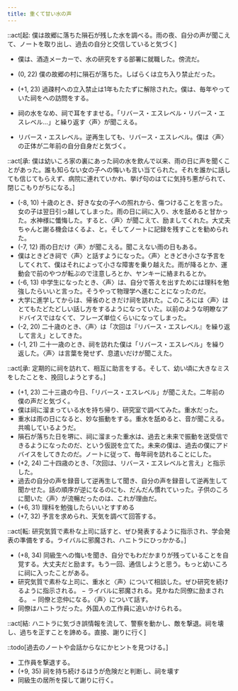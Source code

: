 ```yaml
---
title: 重くて甘い水の声
---
```


::act[起: 僕は故郷に落ちた隕石が残した水を調べる。雨の夜、自分の声が聞こえて、ノートを取り出し、過去の自分と交信していると気づく]

- 僕は、酒造メーカーで、水の研究をする部署に就職した。傍流だ。

- (0, 22) 僕の故郷の村に隕石が落ちた。しばらくは立ち入り禁止だった。
- (+1, 23) 過疎村への立入禁止は1年もたたずに解除された。僕は、毎年やっていた祠をへの訪問をする。
- 祠の水をなめ、祠で耳をすませる。「リバース・エスレベル・リバース・エスレベル…」と繰り返す〈声〉が聞こえる。
- リバース・エスレベル。逆再生しても、リバース・エスレベル。僕は〈声〉の正体が二年前の自分自身だと気づく。

::act[承: 僕は幼いころ家の裏にあった祠の水を飲んで以来、雨の日に声を聞くことがあった。誰も知らない女の子への悔いも言い当てられた。それを誰かに話しても信じてもらえず、病院に連れていかれ、挙げ句のはてに気持ち悪がられて、閉じこもりがちになる。]

- (-8, 10) 十歳のとき、好きな女の子への照れから、傷つけることを言った。女の子は翌日引っ越してしまった。雨の日に祠に入り、水を舐めると甘かった。水神様に懺悔した。すると、〈声〉が聞こえて、励ましてくれた。大丈夫ちゃんと謝る機会はくるよ、と。そしてノートに記録を残すことを勧められた。
- (-7, 12) 雨の日だけ〈声〉が聞こえる。聞こえない雨の日もある。
- 僕はときどき祠で〈声〉と話すようになった。〈声〉ときどき小さな予言をしてくれて、僕はそれによって小さな障害を乗り越えた。雨が降るとか、運動会で前のやつが転ぶので注意しろとか、ヤンキーに絡まれるとか。
- (-6, 13) 中学生になったとき、〈声〉は、自分で答えを出すためには理科を勉強したらいいと言った。そうやって物理学へ進むことになったのだ。
- 大学に進学してからは、帰省のときだけ祠を訪れた。このころには〈声〉はとてもたどたどしい話し方をするようになっていた。以前のような明瞭なアドバイスではなくて、フレーズ単位くらいになってしまった。
- (-2, 20) 二十歳のとき、〈声〉は「次回は『リバース・エスレベル』を繰り返して言え」としてきた。
- (-1, 21) 二十一歳のとき、祠を訪れた僕は「リバース・エスレベル」を繰り返した。〈声〉は言葉を発せず、息遣いだけが聞こえた。

::act[承: 定期的に祠を訪れて、相互に助言をする。そして、幼い頃に大きなミスをしたことを、挽回しようとする。]

- (+1, 23) 二十三歳の今日、「リバース・エスレベル」が聞こえた。二年前の僕の声だと気づく。
- 僕は祠に溜まっている水を持ち帰り、研究室で調べてみた。重水だった。
- 重水は雨の日になると、妙な振動をする。重水を舐めると、音が聞こえる。共鳴しているようだ。
- 隕石が落ちた日を堺に、祠に溜まった重水は、過去と未来で振動を送受信できるようになったのだ、という仮説を立てた。未来の僕は、過去の僕にアドバイスをしてきたのだ。ノートに従って、毎年祠を訪れることにした。
- (+2, 24) 二十四歳のとき、「次回は、リバース・エスレベルと言え」と指示した。
- 過去の自分の声を録音して逆再生して聞き、自分の声を録音して逆再生して聞かせた。話の順序が逆になるのにも、だんだん慣れていった。子供のころに聞いた〈声〉が流暢だったのは、これが理由だ。
- (+6, 31) 理科を勉強したらいいとすすめる
- (+7, 32) 予言を求められ、天気を調べて回答する。

::act[転: 研究気質で素朴な上司に話すと、ぜひ発表するように指示され、学会発表の準備をする。ライバルに邪魔され、ハニトラにひっかかる。]

- (+8, 34) 同級生への悔いを聞き、自分でもわだかまりが残っていることを自覚する。大丈夫だと励ます。もう一回、通信しようと思う。もっと幼いころに祠に入ったことがある。
- 研究気質で素朴な上司に、重水と〈声〉について相談した。ぜひ研究を続けるように指示される。
− ライバルに邪魔される。見かねた同僚に励まされる。
− 同僚と恋仲になる。〈声〉について話す。
- 同僚はハニトラだった。外国人の工作員に追いかけられる。

::act[結: ハニトラに気づき誤情報を流して、警察を動かし、敵を撃退。祠を壊し、過ちを正すことを諦める。直接、謝りに行く]

::todo[過去のノートや会話からなにかヒントを見つける。]

- 工作員を撃退する。
- (+9, 35) 祠を持ち続けるほうが危険だと判断し、祠を壊す
- 同級生の居所を探して謝りに行く。
